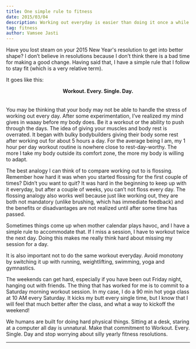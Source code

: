 ```yaml
---
title: One simple rule to fitness
date: 2015/03/04
description: Working out everyday is easier than doing it once a while
tag: fitness 
author: Vamsee Jasti
---
```


Have you lost steam on your 2015 New Year's resolution to get into better shape? I don’t believe in resolutions because I don’t think there is a bad time for making a good change. Having said that, I have a simple rule that I follow to stay fit (which is a very relative term).

It goes like this:

<center><b>Workout. Every. Single. Day.</b></center>
<br></br>
You may be thinking that your body may not be able to handle the stress of working out every day. After some experimentation, I’ve realized my mind gives in waaay before my body does. Be it a workout or the ability to push through the days. The idea of giving your muscles and body rest is overrated. It began with bulky bodybuilders giving their body some rest after working out for about 5 hours a day. For the average being I am, my 1 hour per day workout routine is nowhere close to rest-day-worthy. The more I take my body outside its comfort zone, the more my body is willing to adapt.  

The best analogy I can think of to compare working out to is flossing. Remember how hard it was when you started flossing for the first couple of times? Didn’t you want to quit? It was hard in the beginning to keep up with it everyday, but after a couple of weeks, you can’t not floss every day. The flossing analogy also works well because just like working out, they are both not mandatory (unlike brushing, which has immediate feedback) and the benefits or disadvantages are not realized until after some time has passed.

Sometimes things come up when mother calendar plays havoc, and I have a simple rule to accommodate that. If I miss a session, I have to workout twice the next day. Doing this makes me really think hard about missing my session for a day. 

It is also important not to do the same workout everyday. Avoid monotony by switching it up with running, weightlifting, swimming, yoga and gymnastics.

The weekends can get hard, especially if you have been out Friday night, hanging out with friends. The thing that has worked for me is to commit to a Saturday morning workout session. In my case, I do a 90 min hot yoga class at 10 AM every Saturday. It kicks my butt every single time, but I know that I will feel that much better after the class, and what a way to kickoff the weekend!


We humans are built for doing hard physical things. Sitting at a desk, staring at a computer all day is unnatural. Make that commitment to Workout. Every. Single. Day and stop worrying about silly yearly fitness resolutions.

---